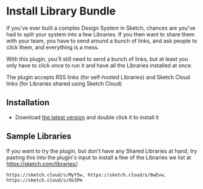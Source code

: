 # Install Library Bundle

If you've ever built a complex Design System in Sketch, chances are you've had to split your system into a few Libraries. If you then want to share them with your team, you have to send around a bunch of links, and ask people to click them, and everything is a mess.

With this plugin, you'll still need to send a bunch of links, but at least you only have to click once to run it and have all the Libraries installed at once.

The plugin accepts RSS links (for self-hosted Libraries) and Sketch Cloud links (for Libraries shared using Sketch Cloud)

## Installation

- Download [the latest version](https://github.com/bomberstudios/install-library-bundle/releases/latest/download/install-library-bundle.sketchplugin.zip) and double click it to install it

## Sample Libraries

If you want to try the plugin, but don't have any Shared Libraries at hand, try pasting this into the plugin's input to install a few of the Libraries we list at https://sketch.com/libraries/:

```
https://sketch.cloud/s/MyY5w, https://sketch.cloud/s/8wEvw, https://sketch.cloud/s/Oo3Pm
```
